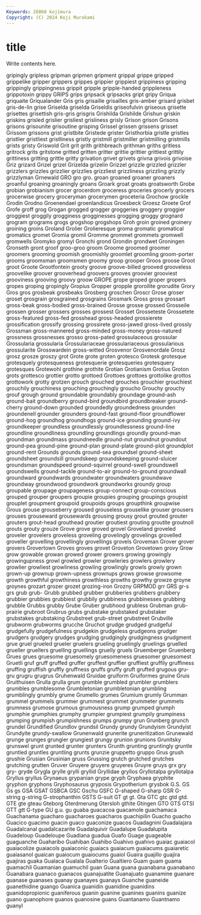 ```yaml
---
Keywords: 28868 kojimura
Copyright: (C) 2024 Koji Murakami
---
```


# title

Write contents here.



gripingly gripless gripman gripmen gripment grippal grippe gripped
grippelike gripper grippers grippes grippier grippiest grippiness gripping grippingly grippingness
grippit gripple gripple-handed grippleness grippotoxin grippy GRIPS grips gripsack gripsacks
gript gripy Griqua griquaite Griqualander Gris gris grisaille grisailles gris-amber
grisard grisbet gris-de-lin grise Griselda griselda Griseldis griseofulvin griseous grisette
grisettes grisettish gris-gris grisgris Grishilda Grishilde Grishun griskin griskins grisled
grislier grisliest grisliness grisly Grison grison Grisons grisons grisounite grisoutine
grisping Grissel grissen grissens grisset Grissom grissons grist gristbite Gristede
grister Gristhorbia gristle gristles gristlier gristliest gristliness gristly gristmill gristmiller
gristmilling gristmills grists gristy Griswold Grit grit grith grithbreach grithman
griths gritless gritrock grits gritstone gritted gritten gritter grittie grittier
grittiest grittily grittiness gritting grittle gritty grivation grivet grivets grivna
grivois grivoise Griz grizard Grizel grizel Grizelda grizelin Grizzel grizzle
grizzled grizzler grizzlers grizzles grizzlier grizzlies grizzliest grizzliness grizzling grizzly
grizzlyman Grnewald GRO gro gro. groan groaned groaner groaners groanful
groaning groaningly groans Groark groat groats groatsworth Grobe grobian grobianism
grocer grocerdom groceress groceries grocerly grocers grocerwise grocery groceryman grocerymen
groceteria Grochow grockle Grodin Grodno Groenendael groenlandicus Groesbeck Groesz Groete
Grof Grofe groff grog Grogan grogged grogger groggeries groggery groggier
groggiest groggily grogginess grogginesses grogging groggy grognard grogram grograms grogs
grogshop grogshops Groh groin groined groinery groining groins Groland Grolier
Grolieresque groma gromatic gromatical gromatics gromet Gromia gromil Gromme grommet
grommets gromwell gromwells Gromyko gromyl Gronchi grond Grondin grondwet Groningen
Gronseth gront groof groo-groo groom Groome groomed groomer groomers grooming
groomish groomishly groomlet groomling groom-porter grooms groomsman groomsmen groomy groop
grooper Groos groose Groot groot Groote Grootfontein grooty groove groove-billed
grooved grooveless groovelike groover grooverhead groovers grooves groovier grooviest grooviness
grooving groovy groow GROPE grope groped groper gropers gropes groping
gropingly Gropius Gropper gropple groroilite grorudite Grory Gros gros grosbeak
grosbeaks Grosberg groschen Groscr Grose groser groset grosgrain grosgrained grosgrains
Grosmark Gross gross grossart gross-beak gross-bodied gross-brained Grosse grosse grossed
Grosseile grossen grosser grossers grosses grossest Grosset Grosseteste Grossetete gross-featured
gross-fed grosshead gross-headed grossierete grossification grossify grossing grossirete gross-jawed gross-lived
grossly Grossman gross-mannered gross-minded gross-money gross-natured grossness grossnesses grosso gross-pated
grossulaceous grossular Grossularia grossularia Grossulariaceae grossulariaceous grossularious grossularite Grosswardein gross-witted
Grosvenor Grosvenordale Grosz grosz grosze groszy grot Grote grote groten
grotesco Grotesk grotesque grotesquely grotesqueness grotesquerie grotesqueries grotesquery grotesques Grotewohl
grothine grothite Grotian Grotianism Grotius Groton grots grottesco grottier grotto
grottoed Grottoes grottoes grottolike grottos grottowork grotty grotzen grouch grouched
grouches grouchier grouchiest grouchily grouchiness grouching grouchingly groucho Grouchy grouchy
grouf grough ground groundable groundably groundage ground-ash ground-bait groundberry ground-bird
groundbird groundbreaker ground-cherry ground-down grounded groundedly groundedness grounden groundenell grounder
grounders ground-fast ground-floor groundflower ground-hog groundhog groundhogs ground-ice grounding ground-ivy
groundkeeper groundless groundlessly groundlessness ground-line groundline groundliness groundling groundlings groundly
ground-man groundman groundmass groundneedle ground-nut groundnut groundout ground-pea ground-pine ground-plan
ground-plate ground-plot groundplot ground-rent Grounds grounds ground-sea groundsel ground-sheet groundsheet
groundsill groundskeep groundskeeping ground-sluicer groundsman groundspeed ground-squirrel ground-swell groundswell groundswells
ground-tackle ground-to-air ground-to-ground groundwall groundward groundwards groundwater groundwaters groundwave groundway
groundwood groundwork groundworks groundy group groupable groupage groupageness group-connect group-conscious
grouped grouper groupers groupie groupies grouping groupings groupist grouplet groupment
groupoid groupoids groups groupthink groupwise Grous grouse grouseberry groused grouseless
grouselike grouser grousers grouses grouseward grousewards grousing grousy grout grouted
grouter grouters grout-head grouthead groutier groutiest grouting groutite groutnoll grouts
grouty grouze Grove grove groved grovel Groveland groveled groveler grovelers
groveless groveling grovelingly grovelings grovelled groveller grovelling grovellingly grovellings grovels
Groveman Grover grover grovers Grovertown Groves groves grovet Groveton Grovetown
grovy Grow grow growable growan growed grower growers growing growingly
growingupness growl growled growler growleries growlers growlery growlier growliest growliness
growling growlingly growls growly grown grown-up grownup grown-upness grownups grows
growse growsome growth growthful growthiness growthless growths growthy growze groyne
groynes grozart grozer grozet grozing-iron Grozny GRPMOD grr GRS gr-s
grs grub grub- Grubb grubbed grubber grubberies grubbers grubbery grubbier
grubbies grubbiest grubbily grubbiness grubbinesses grubbing grubble Grubbs grubby Grube
Gruber grubhood grubless Grubman grub-prairie grubroot Grubrus grubs grubstake grubstaked
grubstaker grubstakes grubstaking Grubstreet grub-street grubstreet Grubville grubworm grubworms grucche
Gruchot grudge grudged grudgeful grudgefully grudgefulness grudgekin grudgeless grudgeons grudger
grudgers grudgery grudges grudging grudgingly grudgingness grudgment grue gruel grueled
grueler gruelers grueling gruelingly gruelings gruelled grueller gruellers gruelling gruellings
gruelly gruels Gruemberger Gruenberg Grues grues gruesome gruesomely gruesomeness gruesomer
gruesomest Gruetli gruf gruff gruffed gruffer gruffest gruffier gruffiest gruffily
gruffiness gruffing gruffish gruffly gruffness gruffs gruffy gruft grufted grugous
gru-gru grugru grugrus Gruhenwald Gruidae gruiform Gruiformes gruine Gruis Gruithuisen
Grulla grulla grum grumble grumbled grumbler grumblers grumbles grumblesome Grumbletonian
grumbletonian grumbling grumblingly grumbly grume Grumello grumes Grumium grumly Grumman
grummel grummels grummer grummest grummet grummeter grummets grumness grumose grumous
grumousness grump grumped grumph grumphie grumphies grumphy grumpier grumpiest grumpily
grumpiness grumping grumpish grumpishness grumps grumpy grun Grunberg grunch grundel
Grundified Grundlov grundsil Grundy grundy Grundyism Grundyist Grundyite grundy-swallow Grunenwald
grunerite gruneritization Grunewald grunge grunges grungier grungiest grungy grunion grunions
Grunitsky grunswel grunt grunted grunter grunters Grunth grunting gruntingly gruntle
gruntled gruntles gruntling grunts grunzie gruppetto gruppo Grus grush grushie
Grusian Grusinian gruss Grussing grutch grutched grutches grutching grutten Gruver
Gruyere gruyere gruyeres Gruyre gruys grx gry gry- gryde Grygla
grylle grylli gryllid Gryllidae gryllos Gryllotalpa gryllotalpa Gryllus gryllus Grynaeus
grypanian grype gryph Gryphaea gryphite gryphon gryphons Gryphosaurus gryposis Grypotherium
grysbok G.S. GS Gs gs GSA GSAT GSBCA GSC Gschu
GSFC G-shaped G-sharp GSR G-string g-string G-strophanthin GSTS G-suit GT
gt gt. Gta GTC gtc gtd gtd. GTE gte gteau
Gteborg Gterdmerung Gtersloh gthite Gtingen GTO GTS GTSI GTT gtt
G-type GU g.u. gu guaba guacacoa guacamole guachamaca Guachanama guacharo
guacharoes guacharos guachipilin Guacho guacho Guacico guacimo guacin guaco guaconize
guacos Guadagnini Guadalajara Guadalcanal guadalcazarite Guadalquivir Guadalupe Guadalupita Guadeloup Guadeloupe
Guadiana guadua Guafo Guage guageable guaguanche Guaharibo Guahiban Guahibo Guahivo
guahivo guaiac guaiacol guaiacolize guaiacols guaiaconic guaiacs guaiacum guaiacums guaiaretic
guaiasanol guaican guaiocum guaiocums guaiol Guaira guajillo guajira guajiras guaka
Gualaca Gualala Gualterio Gualtiero Guam guam guama guamachil Guamanian guamuchil
guan Guana guana guanabana guanabano Guanabara guanaco guanacos guanajuatite Guanajuato
guanamine guanare guanase guanases guanay guanayes guanays Guanche guaneide guanethidine
guango Guanica guanidin guanidine guanidins guanidopropionic guaniferous guanin guanine guanines
guanins guanize guano guanophore guanos guanosine guans Guantanamo Guantnamo guanyl
